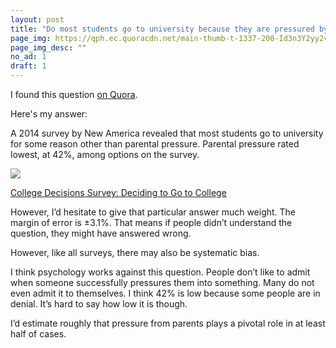 ```yaml
---
layout: post
title: "Do most students go to university because they are pressured by society and their parents?"
page_img: https://qph.ec.quoracdn.net/main-thumb-t-1337-200-Id3n3Y2yy2vcqrTzceIyBPtPLJUS8T9K.jpeg
page_img_desc: ""
no_ad: 1
draft: 1
---
```


I found this question <a href="https://www.quora.com/Do-most-students-go-to-university-because-they-are-pressured-by-society-and-their-parents/">on Quora</a>.

Here's my answer:

A 2014 survey by New America revealed that most students go to university for some reason other than parental pressure. Parental pressure rated lowest, at 42%, among options on the survey.

<img src="https://qph.ec.quoracdn.net/main-qimg-a2961d4eed04cf348551b8598a09671d" />

<a href="https://www.newamerica.org/education-policy/edcentral/collegedecisions/#">College Decisions Survey: Deciding to Go to College</a>

However, I’d hesitate to give that particular answer much weight. The margin of error is ±3.1%. That means if people didn’t understand the question, they might have answered wrong.

However, like all surveys, there may also be systematic bias.

I think psychology works against this question. People don’t like to admit when someone successfully pressures them into something. Many do not even admit it to themselves. I think 42% is low because some people are in denial. It’s hard to say how low it is though.

I’d estimate roughly that pressure from parents plays a pivotal role in at least half of cases.
